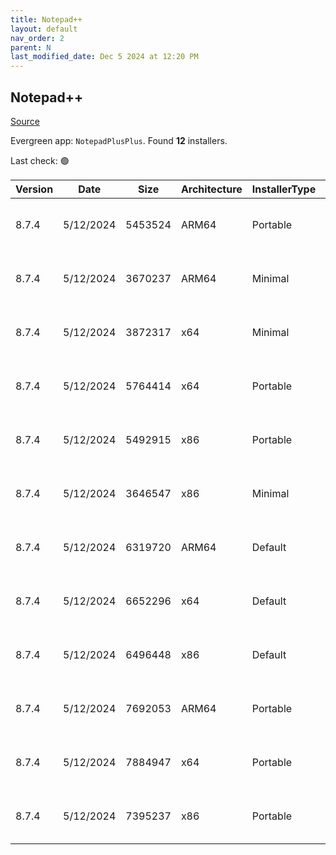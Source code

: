 ```yaml
---
title: Notepad++
layout: default
nav_order: 2
parent: N
last_modified_date: Dec 5 2024 at 12:20 PM
---
```


## Notepad++

[Source](https://notepad-plus-plus.org/)

Evergreen app: `NotepadPlusPlus`. Found **12** installers.

Last check: 🟢

| Version | Date      | Size    | Architecture | InstallerType | Type | URI                                                                                                                                                                                                                                              |
| ------- | --------- | ------- | ------------ | ------------- | ---- | ------------------------------------------------------------------------------------------------------------------------------------------------------------------------------------------------------------------------------------------------ |
| 8.7.4   | 5/12/2024 | 5453524 | ARM64        | Portable      | 7z   | [https://github.com/notepad-plus-plus/notepad-plus-plus/releases/download/v8.7.4/npp.8.7.4.portable.arm64.7z](https://github.com/notepad-plus-plus/notepad-plus-plus/releases/download/v8.7.4/npp.8.7.4.portable.arm64.7z)                       |
| 8.7.4   | 5/12/2024 | 3670237 | ARM64        | Minimal       | 7z   | [https://github.com/notepad-plus-plus/notepad-plus-plus/releases/download/v8.7.4/npp.8.7.4.portable.minimalist.arm64.7z](https://github.com/notepad-plus-plus/notepad-plus-plus/releases/download/v8.7.4/npp.8.7.4.portable.minimalist.arm64.7z) |
| 8.7.4   | 5/12/2024 | 3872317 | x64          | Minimal       | 7z   | [https://github.com/notepad-plus-plus/notepad-plus-plus/releases/download/v8.7.4/npp.8.7.4.portable.minimalist.x64.7z](https://github.com/notepad-plus-plus/notepad-plus-plus/releases/download/v8.7.4/npp.8.7.4.portable.minimalist.x64.7z)     |
| 8.7.4   | 5/12/2024 | 5764414 | x64          | Portable      | 7z   | [https://github.com/notepad-plus-plus/notepad-plus-plus/releases/download/v8.7.4/npp.8.7.4.portable.x64.7z](https://github.com/notepad-plus-plus/notepad-plus-plus/releases/download/v8.7.4/npp.8.7.4.portable.x64.7z)                           |
| 8.7.4   | 5/12/2024 | 5492915 | x86          | Portable      | 7z   | [https://github.com/notepad-plus-plus/notepad-plus-plus/releases/download/v8.7.4/npp.8.7.4.portable.7z](https://github.com/notepad-plus-plus/notepad-plus-plus/releases/download/v8.7.4/npp.8.7.4.portable.7z)                                   |
| 8.7.4   | 5/12/2024 | 3646547 | x86          | Minimal       | 7z   | [https://github.com/notepad-plus-plus/notepad-plus-plus/releases/download/v8.7.4/npp.8.7.4.portable.minimalist.7z](https://github.com/notepad-plus-plus/notepad-plus-plus/releases/download/v8.7.4/npp.8.7.4.portable.minimalist.7z)             |
| 8.7.4   | 5/12/2024 | 6319720 | ARM64        | Default       | exe  | [https://github.com/notepad-plus-plus/notepad-plus-plus/releases/download/v8.7.4/npp.8.7.4.Installer.arm64.exe](https://github.com/notepad-plus-plus/notepad-plus-plus/releases/download/v8.7.4/npp.8.7.4.Installer.arm64.exe)                   |
| 8.7.4   | 5/12/2024 | 6652296 | x64          | Default       | exe  | [https://github.com/notepad-plus-plus/notepad-plus-plus/releases/download/v8.7.4/npp.8.7.4.Installer.x64.exe](https://github.com/notepad-plus-plus/notepad-plus-plus/releases/download/v8.7.4/npp.8.7.4.Installer.x64.exe)                       |
| 8.7.4   | 5/12/2024 | 6496448 | x86          | Default       | exe  | [https://github.com/notepad-plus-plus/notepad-plus-plus/releases/download/v8.7.4/npp.8.7.4.Installer.exe](https://github.com/notepad-plus-plus/notepad-plus-plus/releases/download/v8.7.4/npp.8.7.4.Installer.exe)                               |
| 8.7.4   | 5/12/2024 | 7692053 | ARM64        | Portable      | zip  | [https://github.com/notepad-plus-plus/notepad-plus-plus/releases/download/v8.7.4/npp.8.7.4.portable.arm64.zip](https://github.com/notepad-plus-plus/notepad-plus-plus/releases/download/v8.7.4/npp.8.7.4.portable.arm64.zip)                     |
| 8.7.4   | 5/12/2024 | 7884947 | x64          | Portable      | zip  | [https://github.com/notepad-plus-plus/notepad-plus-plus/releases/download/v8.7.4/npp.8.7.4.portable.x64.zip](https://github.com/notepad-plus-plus/notepad-plus-plus/releases/download/v8.7.4/npp.8.7.4.portable.x64.zip)                         |
| 8.7.4   | 5/12/2024 | 7395237 | x86          | Portable      | zip  | [https://github.com/notepad-plus-plus/notepad-plus-plus/releases/download/v8.7.4/npp.8.7.4.portable.zip](https://github.com/notepad-plus-plus/notepad-plus-plus/releases/download/v8.7.4/npp.8.7.4.portable.zip)                                 |
